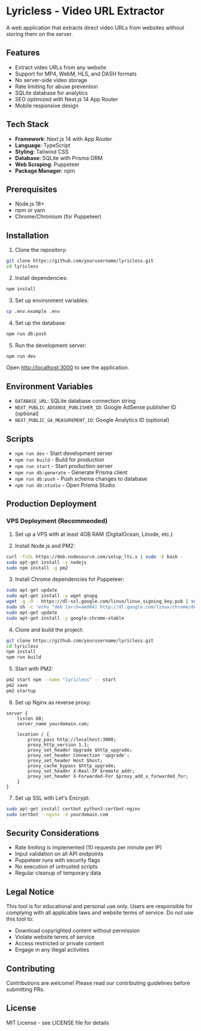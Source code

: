 # Lyricless - Video URL Extractor

A web application that extracts direct video URLs from websites without storing them on the server.

## Features

- Extract video URLs from any website
- Support for MP4, WebM, HLS, and DASH formats
- No server-side video storage
- Rate limiting for abuse prevention
- SQLite database for analytics
- SEO optimized with Next.js 14 App Router
- Mobile responsive design

## Tech Stack

- **Framework**: Next.js 14 with App Router
- **Language**: TypeScript
- **Styling**: Tailwind CSS
- **Database**: SQLite with Prisma ORM
- **Web Scraping**: Puppeteer
- **Package Manager**: npm

## Prerequisites

- Node.js 18+ 
- npm or yarn
- Chrome/Chromium (for Puppeteer)

## Installation

1. Clone the repository:
```bash
git clone https://github.com/yourusername/lyricless.git
cd lyricless
```

2. Install dependencies:
```bash
npm install
```

3. Set up environment variables:
```bash
cp .env.example .env
```

4. Set up the database:
```bash
npm run db:push
```

5. Run the development server:
```bash
npm run dev
```

Open [http://localhost:3000](http://localhost:3000) to see the application.

## Environment Variables

- `DATABASE_URL`: SQLite database connection string
- `NEXT_PUBLIC_ADSENSE_PUBLISHER_ID`: Google AdSense publisher ID (optional)
- `NEXT_PUBLIC_GA_MEASUREMENT_ID`: Google Analytics ID (optional)

## Scripts

- `npm run dev` - Start development server
- `npm run build` - Build for production
- `npm run start` - Start production server
- `npm run db:generate` - Generate Prisma client
- `npm run db:push` - Push schema changes to database
- `npm run db:studio` - Open Prisma Studio

## Production Deployment

### VPS Deployment (Recommended)

1. Set up a VPS with at least 4GB RAM (DigitalOcean, Linode, etc.)

2. Install Node.js and PM2:
```bash
curl -fsSL https://deb.nodesource.com/setup_lts.x | sudo -E bash -
sudo apt-get install -y nodejs
sudo npm install -g pm2
```

3. Install Chrome dependencies for Puppeteer:
```bash
sudo apt-get update
sudo apt-get install -y wget gnupg
wget -q -O - https://dl-ssl.google.com/linux/linux_signing_key.pub | sudo apt-key add -
sudo sh -c 'echo "deb [arch=amd64] http://dl.google.com/linux/chrome/deb/ stable main" >> /etc/apt/sources.list.d/google.list'
sudo apt-get update
sudo apt-get install -y google-chrome-stable
```

4. Clone and build the project:
```bash
git clone https://github.com/yourusername/lyricless.git
cd lyricless
npm install
npm run build
```

5. Start with PM2:
```bash
pm2 start npm --name "lyricless" -- start
pm2 save
pm2 startup
```

6. Set up Nginx as reverse proxy:
```nginx
server {
    listen 80;
    server_name yourdomain.com;

    location / {
        proxy_pass http://localhost:3000;
        proxy_http_version 1.1;
        proxy_set_header Upgrade $http_upgrade;
        proxy_set_header Connection 'upgrade';
        proxy_set_header Host $host;
        proxy_cache_bypass $http_upgrade;
        proxy_set_header X-Real-IP $remote_addr;
        proxy_set_header X-Forwarded-For $proxy_add_x_forwarded_for;
    }
}
```

7. Set up SSL with Let's Encrypt:
```bash
sudo apt-get install certbot python3-certbot-nginx
sudo certbot --nginx -d yourdomain.com
```

## Security Considerations

- Rate limiting is implemented (10 requests per minute per IP)
- Input validation on all API endpoints
- Puppeteer runs with security flags
- No execution of untrusted scripts
- Regular cleanup of temporary data

## Legal Notice

This tool is for educational and personal use only. Users are responsible for complying with all applicable laws and website terms of service. Do not use this tool to:

- Download copyrighted content without permission
- Violate website terms of service
- Access restricted or private content
- Engage in any illegal activities

## Contributing

Contributions are welcome! Please read our contributing guidelines before submitting PRs.

## License

MIT License - see LICENSE file for details